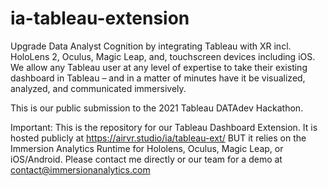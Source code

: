 # ia-tableau-extension
Upgrade Data Analyst Cognition by integrating Tableau with XR incl. HoloLens 2, Oculus, Magic Leap, and, touchscreen devices including iOS. We allow any Tableau user at any level of expertise to take their existing dashboard in Tableau – and in a matter of minutes have it be visualized, analyzed, and communicated immersively.

This is our public submission to the 2021 Tableau DATAdev Hackathon.

Important: This is the repository for our Tableau Dashboard Extension. It is hosted publicly at https://airvr.studio/ia/tableau-ext/
BUT it relies on the Immersion Analytics Runtime for Hololens, Oculus, Magic Leap, or iOS/Android.
Please contact me directly or our team for a demo at contact@immersionanalytics.com



